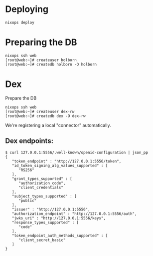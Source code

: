 # Deploying

```
nixops deploy
```

# Preparing the DB

```
nixops ssh web
[root@web:~]# createuser holborn
[root@web:~]# createdb holborn -O holborn
```


# Dex

Prepare the DB

```
nixops ssh web
[root@web:~]# createuser dex-rw
[root@web:~]# createdb dex -O dex-rw
```

We're registering a local "connector" automatically.


## Dex endpoints:

```
$ curl 127.0.0.1:5556/.well-known/openid-configuration | json_pp
{
   "token_endpoint" : "http://127.0.0.1:5556/token",
   "id_token_signing_alg_values_supported" : [
      "RS256"
   ],
   "grant_types_supported" : [
      "authorization_code",
      "client_credentials"
   ],
   "subject_types_supported" : [
      "public"
   ],
   "issuer" : "http://127.0.0.1:5556",
   "authorization_endpoint" : "http://127.0.0.1:5556/auth",
   "jwks_uri" : "http://127.0.0.1:5556/keys",
   "response_types_supported" : [
      "code"
   ],
   "token_endpoint_auth_methods_supported" : [
      "client_secret_basic"
   ]
}
```
